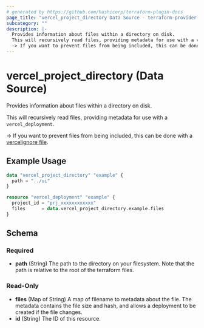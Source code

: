```yaml
---
# generated by https://github.com/hashicorp/terraform-plugin-docs
page_title: "vercel_project_directory Data Source - terraform-provider-vercel"
subcategory: ""
description: |-
  Provides information about files within a directory on disk.
  This will recursively read files, providing metadata for use with a vercel_deployment.
  -> If you want to prevent files from being included, this can be done with a vercelignore file https://vercel.com/guides/prevent-uploading-sourcepaths-with-vercelignore.
---
```


# vercel_project_directory (Data Source)

Provides information about files within a directory on disk.

This will recursively read files, providing metadata for use with a `vercel_deployment`.

-> If you want to prevent files from being included, this can be done with a [vercelignore file](https://vercel.com/guides/prevent-uploading-sourcepaths-with-vercelignore).

## Example Usage

```terraform
data "vercel_project_directory" "example" {
  path = "../ui"
}

resource "vercel_deployment" "example" {
  project_id = "prj_xxxxxxxxxxxx"
  files      = data.vercel_project_directory.example.files
}
```

<!-- schema generated by tfplugindocs -->
## Schema

### Required

- **path** (String) The path to the directory on your filesystem. Note that the path is relative to the root of the terraform files.

### Read-Only

- **files** (Map of String) A map of filename to metadata about the file. The metadata contains the file size and hash, and allows a deployment to be created if the file changes.
- **id** (String) The ID of this resource.


